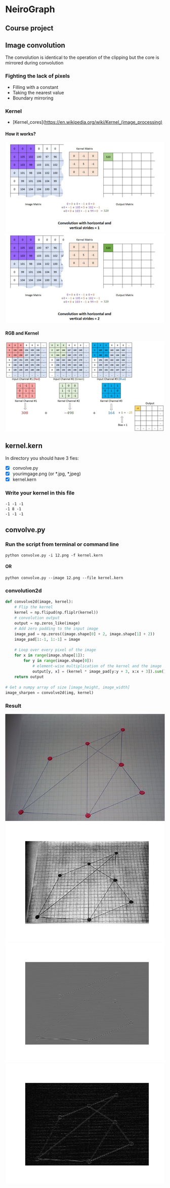 # NeiroGraph
## Course project

## Image convolution
The convolution is identical to the operation of the clipping but the core is mirrored during convolution

### Fighting the lack of pixels
* Filling with a constant
* Taking the nearest value
* Boundary mirroring

### Kernel
- [Kernel_cores](https://en.wikipedia.org/wiki/Kernel_(image_processing)

#### How it works?
<img src='theory/stride1.gif'>

<img src='theory/stride2.gif'>

#### RGB and Kernel
<img src='theory/rgb.gif'>

## kernel.kern
In directory you should have 3 fies:
- [x] convolve.py
- [x] yourimgage.png (or *.jpg, *,jpeg)
- [x] kernel.kern
### Write your kernel in this file
```
-1 -1 -1
-1 8 -1
-1 -1 -1
```

## convolve.py
### Run the script from terminal or command line
```
python convolve.py -i 12.png -f kernel.kern
```
#### OR
```
python convolve.py --image 12.png --file kernel.kern
```

### convolution2d
```python
def convolve2d(image, kernel):
    # Flip the kernel
    kernel = np.flipud(np.fliplr(kernel))
    # convolution output
    output = np.zeros_like(image)
    # Add zero padding to the input image
    image_pad = np.zeros((image.shape[0] + 2, image.shape[1] + 2))
    image_pad[1:-1, 1:-1] = image

    # Loop over every pixel of the image
    for x in range(image.shape[1]):
        for y in range(image.shape[0]):
            # element-wise multiplication of the kernel and the image
            output[y, x] = (kernel * image_pad[y:y + 3, x:x + 3]).sum()
    return output

# Get a numpy array of size [image_height, image_width]
image_sharpen = convolve2d(img, kernel)
```
### Result
<img src='theory/12.png'>

<img src='theory/orig.png'>

<img src='theory/gray.png'>

<img src='theory/black.png'>
